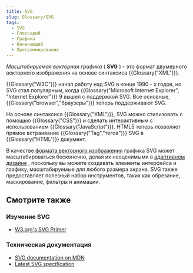 ```yaml
---
title: SVG
slug: Glossary/SVG
tags:
  - SVG
  - Глоссарий
  - Графика
  - Начинающий
  - Программирование
---
```


_Масштабируемая векторная графика_ ( **SVG** ) - это формат двумерного векторного изображения на основе синтаксиса {{Glossary("XML")}}.

{{Glossary("W3C")}} начал работу над SVG в конце 1990 - х годов, но SVG стал популярным, когда {{Glossary("Microsoft Internet Explorer", "Internet Explorer")}} 9 вышел с поддержкой SVG. Все основные, {{Glossary("browser","браузеры")}} теперь поддерживают SVG.

На основе синтаксиса {{Glossary("XML")}}, SVG можно стилизовать с помощью {{Glossary("CSS")}} и сделать интерактивным с использованием {{Glossary("JavaScript")}}. HTML5 теперь позволяет прямое встраивание {{Glossary("Tag","тегов")}} SVG в {{Glossary("HTML")}} документ.

В качестве [формата векторного изображения](http://en.wikipedia.org/wiki/Vector_graphics) графика SVG может масштабироваться бесконечно, делая их неоценимыми в [адаптивном дизайне](/ru/docs/Glossary/responsive_design) , поскольку вы можете создавать элементы интерфейса и графику, масштабируемые для любого размера экрана. SVG также предоставляет полезный набор инструментов, таких как обрезание, маскирование, фильтры и анимации.

## Смотрите также

### Изучение SVG

- [W3.org's SVG Primer](https://www.w3.org/Graphics/SVG/IG/resources/svgprimer.html)

### Техническая документация

- [SVG documentation on MDN](/ru/docs/Web/SVG)
- [Latest SVG specification](http://www.w3.org/TR/SVG/)
